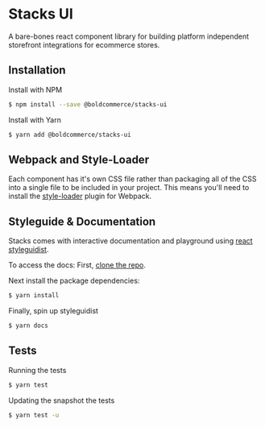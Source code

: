 # Stacks UI
A bare-bones react component library for building platform independent storefront integrations for ecommerce stores.

## Installation

Install with NPM
```bash
$ npm install --save @boldcommerce/stacks-ui
```

Install with Yarn
```bash
$ yarn add @boldcommerce/stacks-ui
```

## Webpack and Style-Loader
Each component has it's own CSS file rather than packaging all of the CSS into a single file to be included in your project. This means you'll need to install the [style-loader][wsl] plugin for Webpack.


## Styleguide & Documentation
Stacks comes with interactive documentation and playground using [react styleguidist][rsg].

To access the docs: First, [clone the repo][gh].

Next install the package dependencies:
```bash
$ yarn install
```

Finally, spin up styleguidist
```bash
$ yarn docs
```

## Tests

Running the tests
```bash
$ yarn test
```

Updating the snapshot the tests
```bash
$ yarn test -u
```


[wsl]: https://github.com/webpack-contrib/style-loader
[rsg]: https://github.com/styleguidist/react-styleguidist
[gh]: https://github.com/boldcommerce/stacks-ui
